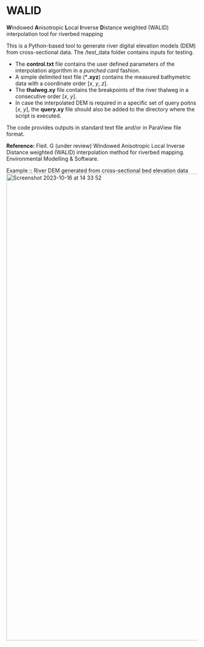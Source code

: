 # WALID
**W**indowed **A**nisotropic **L**ocal **I**nverse **D**istance weighted (WALID) interpolation tool for riverbed mapping

This is a Python-based tool to generate river digital elevation models (DEM) from cross-sectional data.
The /test_data folder contains inputs for testing.

- The **control.txt** file contains the user defined parameters of the interpolation algorithm in a _punched card_ fashion.
- A simple delimited text file (***.xyz**) contains the measured bathymetric data with a coordinate order [_x_, _y_, _z_].
- The **thalweg.xy** file contains the breakpoints of the river thalweg in a consecutive order [_x_, _y_].
- In case the interpolated DEM is required in a specific set of query poitns [_x_, _y_], the **query.xy** file should also be added to the directory where the script is executed.

The code provides outputs in standard text file and/or in ParaView file format.

**Reference:** Fleit. G (under review) Windowed Anisotropic Local Inverse Distance weighted (WALID) interpolation method for riverbed mapping. Environmental Modelling & Software.

Example :: River DEM generated from cross-sectional bed elevation data
<img width="1227" alt="Screenshot 2023-10-16 at 14 33 52" src="https://github.com/fleitgabor/WALID/assets/49308041/a5a6b49e-de30-4a4c-b915-d073907334b0">
